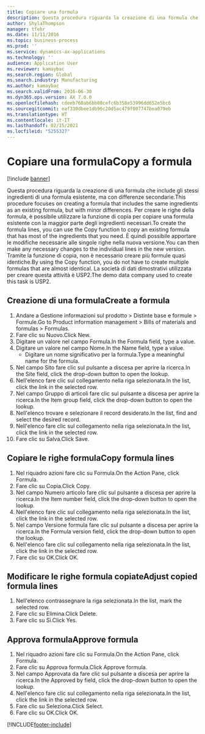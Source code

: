 ```yaml
---
title: Copiare una formula
description: Questa procedura riguarda la creazione di una formula che include gli stessi ingredienti di una formula esistente, ma con differenze secondarie.
author: ShylaThompson
manager: tfehr
ms.date: 11/11/2016
ms.topic: business-process
ms.prod: ''
ms.service: dynamics-ax-applications
ms.technology: ''
audience: Application User
ms.reviewer: kamaybac
ms.search.region: Global
ms.search.industry: Manufacturing
ms.author: kamaybac
ms.search.validFrom: 2016-06-30
ms.dyn365.ops.version: AX 7.0.0
ms.openlocfilehash: cdeeb760ab6bb00cefc6b358e53996dd652e5bc6
ms.sourcegitcommit: eaf330dbee1db96c20d5ac479f007747bea079eb
ms.translationtype: HT
ms.contentlocale: it-IT
ms.lasthandoff: 02/15/2021
ms.locfileid: "5255327"
---
```

# <a name="copy-a-formula"></a><span data-ttu-id="c8ef0-103">Copiare una formula</span><span class="sxs-lookup"><span data-stu-id="c8ef0-103">Copy a formula</span></span>

[!include [banner](../../includes/banner.md)]

<span data-ttu-id="c8ef0-104">Questa procedura riguarda la creazione di una formula che include gli stessi ingredienti di una formula esistente, ma con differenze secondarie.</span><span class="sxs-lookup"><span data-stu-id="c8ef0-104">This procedure focuses on creating a formula that includes the same ingredients as an existing formula, but with minor differences.</span></span> <span data-ttu-id="c8ef0-105">Per creare le righe della formula, è possibile utilizzare la funzione di copia per copiare una formula esistente con la maggior parte degli ingredienti necessari.</span><span class="sxs-lookup"><span data-stu-id="c8ef0-105">To create the formula lines, you can use the Copy function to copy an existing formula that has most of the ingredients that you need.</span></span> <span data-ttu-id="c8ef0-106">È quindi possibile apportare le modifiche necessarie alle singole righe nella nuova versione.</span><span class="sxs-lookup"><span data-stu-id="c8ef0-106">You can then make any necessary changes to the individual lines in the new version.</span></span> <span data-ttu-id="c8ef0-107">Tramite la funzione di copia, non è necessario creare più formule quasi identiche.</span><span class="sxs-lookup"><span data-stu-id="c8ef0-107">By using the Copy function, you do not have to create multiple formulas that are almost identical.</span></span> <span data-ttu-id="c8ef0-108">La società di dati dimostrativi utilizzata per creare questa attività è USP2.</span><span class="sxs-lookup"><span data-stu-id="c8ef0-108">The demo data company used to create this task is USP2.</span></span>


## <a name="create-a-formula"></a><span data-ttu-id="c8ef0-109">Creazione di una formula</span><span class="sxs-lookup"><span data-stu-id="c8ef0-109">Create a formula</span></span>
1. <span data-ttu-id="c8ef0-110">Andare a Gestione informazioni sul prodotto > Distinte base e formule > Formule.</span><span class="sxs-lookup"><span data-stu-id="c8ef0-110">Go to Product information management > Bills of materials and formulas > Formulas.</span></span>
2. <span data-ttu-id="c8ef0-111">Fare clic su Nuovo.</span><span class="sxs-lookup"><span data-stu-id="c8ef0-111">Click New.</span></span>
3. <span data-ttu-id="c8ef0-112">Digitare un valore nel campo Formula.</span><span class="sxs-lookup"><span data-stu-id="c8ef0-112">In the Formula field, type a value.</span></span>
4. <span data-ttu-id="c8ef0-113">Digitare un valore nel campo Nome.</span><span class="sxs-lookup"><span data-stu-id="c8ef0-113">In the Name field, type a value.</span></span>
    * <span data-ttu-id="c8ef0-114">Digitare un nome significativo per la formula.</span><span class="sxs-lookup"><span data-stu-id="c8ef0-114">Type a meaningful name for the formula.</span></span>  
5. <span data-ttu-id="c8ef0-115">Nel campo Sito fare clic sul pulsante a discesa per aprire la ricerca.</span><span class="sxs-lookup"><span data-stu-id="c8ef0-115">In the Site field, click the drop-down button to open the lookup.</span></span>
6. <span data-ttu-id="c8ef0-116">Nell'elenco fare clic sul collegamento nella riga selezionata.</span><span class="sxs-lookup"><span data-stu-id="c8ef0-116">In the list, click the link in the selected row.</span></span>
7. <span data-ttu-id="c8ef0-117">Nel campo Gruppo di articoli fare clic sul pulsante a discesa per aprire la ricerca.</span><span class="sxs-lookup"><span data-stu-id="c8ef0-117">In the Item group field, click the drop-down button to open the lookup.</span></span>
8. <span data-ttu-id="c8ef0-118">Nell'elenco trovare e selezionare il record desiderato.</span><span class="sxs-lookup"><span data-stu-id="c8ef0-118">In the list, find and select the desired record.</span></span>
9. <span data-ttu-id="c8ef0-119">Nell'elenco fare clic sul collegamento nella riga selezionata.</span><span class="sxs-lookup"><span data-stu-id="c8ef0-119">In the list, click the link in the selected row.</span></span>
10. <span data-ttu-id="c8ef0-120">Fare clic su Salva.</span><span class="sxs-lookup"><span data-stu-id="c8ef0-120">Click Save.</span></span>

## <a name="copy-formula-lines"></a><span data-ttu-id="c8ef0-121">Copiare le righe formula</span><span class="sxs-lookup"><span data-stu-id="c8ef0-121">Copy formula lines</span></span>
1. <span data-ttu-id="c8ef0-122">Nel riquadro azioni fare clic su Formula.</span><span class="sxs-lookup"><span data-stu-id="c8ef0-122">On the Action Pane, click Formula.</span></span>
2. <span data-ttu-id="c8ef0-123">Fare clic su Copia.</span><span class="sxs-lookup"><span data-stu-id="c8ef0-123">Click Copy.</span></span>
3. <span data-ttu-id="c8ef0-124">Nel campo Numero articolo fare clic sul pulsante a discesa per aprire la ricerca.</span><span class="sxs-lookup"><span data-stu-id="c8ef0-124">In the Item number field, click the drop-down button to open the lookup.</span></span>
4. <span data-ttu-id="c8ef0-125">Nell'elenco fare clic sul collegamento nella riga selezionata.</span><span class="sxs-lookup"><span data-stu-id="c8ef0-125">In the list, click the link in the selected row.</span></span>
5. <span data-ttu-id="c8ef0-126">Nel campo Versione formula fare clic sul pulsante a discesa per aprire la ricerca.</span><span class="sxs-lookup"><span data-stu-id="c8ef0-126">In the Formula version field, click the drop-down button to open the lookup.</span></span>
6. <span data-ttu-id="c8ef0-127">Nell'elenco fare clic sul collegamento nella riga selezionata.</span><span class="sxs-lookup"><span data-stu-id="c8ef0-127">In the list, click the link in the selected row.</span></span>
7. <span data-ttu-id="c8ef0-128">Fare clic su OK.</span><span class="sxs-lookup"><span data-stu-id="c8ef0-128">Click OK.</span></span>

## <a name="adjust-copied-formula-lines"></a><span data-ttu-id="c8ef0-129">Modificare le righe formula copiate</span><span class="sxs-lookup"><span data-stu-id="c8ef0-129">Adjust copied formula lines</span></span>
1. <span data-ttu-id="c8ef0-130">Nell'elenco contrassegnare la riga selezionata.</span><span class="sxs-lookup"><span data-stu-id="c8ef0-130">In the list, mark the selected row.</span></span>
2. <span data-ttu-id="c8ef0-131">Fare clic su Elimina.</span><span class="sxs-lookup"><span data-stu-id="c8ef0-131">Click Delete.</span></span>
3. <span data-ttu-id="c8ef0-132">Fare clic su Sì.</span><span class="sxs-lookup"><span data-stu-id="c8ef0-132">Click Yes.</span></span>

## <a name="approve-formula"></a><span data-ttu-id="c8ef0-133">Approva formula</span><span class="sxs-lookup"><span data-stu-id="c8ef0-133">Approve formula</span></span>
1. <span data-ttu-id="c8ef0-134">Nel riquadro azioni fare clic su Formula.</span><span class="sxs-lookup"><span data-stu-id="c8ef0-134">On the Action Pane, click Formula.</span></span>
2. <span data-ttu-id="c8ef0-135">Fare clic su Approva formula.</span><span class="sxs-lookup"><span data-stu-id="c8ef0-135">Click Approve formula.</span></span>
3. <span data-ttu-id="c8ef0-136">Nel campo Approvata da fare clic sul pulsante a discesa per aprire la ricerca.</span><span class="sxs-lookup"><span data-stu-id="c8ef0-136">In the Approved by field, click the drop-down button to open the lookup.</span></span>
4. <span data-ttu-id="c8ef0-137">Nell'elenco fare clic sul collegamento nella riga selezionata.</span><span class="sxs-lookup"><span data-stu-id="c8ef0-137">In the list, click the link in the selected row.</span></span>
5. <span data-ttu-id="c8ef0-138">Fare clic su Seleziona.</span><span class="sxs-lookup"><span data-stu-id="c8ef0-138">Click Select.</span></span>
6. <span data-ttu-id="c8ef0-139">Fare clic su OK.</span><span class="sxs-lookup"><span data-stu-id="c8ef0-139">Click OK.</span></span>



[!INCLUDE[footer-include](../../../includes/footer-banner.md)]